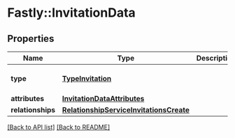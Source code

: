 # Fastly::InvitationData

## Properties

| Name | Type | Description | Notes |
| ---- | ---- | ----------- | ----- |
| **type** | [**TypeInvitation**](TypeInvitation.md) |  | [optional][default to &#39;invitation&#39;] |
| **attributes** | [**InvitationDataAttributes**](InvitationDataAttributes.md) |  | [optional] |
| **relationships** | [**RelationshipServiceInvitationsCreate**](RelationshipServiceInvitationsCreate.md) |  | [optional] |

[[Back to API list]](../../README.md#endpoints) [[Back to README]](../../README.md)

